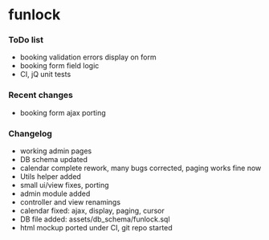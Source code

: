 funlock
=======

### ToDo list

* booking validation errors display on form
* booking form field logic
* CI, jQ unit tests

### Recent changes

* booking form ajax porting

### Changelog

* working admin pages
* DB schema updated
* calendar complete rework, many bugs corrected, paging works fine now
* Utils helper added
* small ui/view fixes, porting
* admin module added
* controller and view renamings
* calendar fixed: ajax, display, paging, cursor 
* DB file added: assets/db_schema/funlock.sql
* html mockup ported under CI, git repo started

